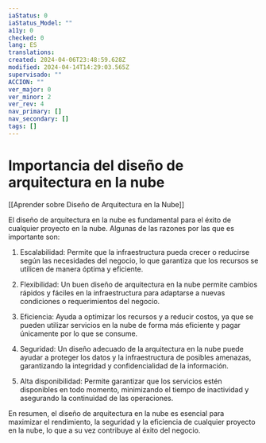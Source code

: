```yaml
---
iaStatus: 0
iaStatus_Model: ""
a11y: 0
checked: 0
lang: ES
translations: 
created: 2024-04-06T23:48:59.628Z
modified: 2024-04-14T14:29:03.565Z
supervisado: ""
ACCION: ""
ver_major: 0
ver_minor: 2
ver_rev: 4
nav_primary: []
nav_secondary: []
tags: []
---
```

# Importancia del diseño de arquitectura en la nube

[[Aprender sobre Diseño de Arquitectura en la Nube]]

El diseño de arquitectura en la nube es fundamental para el éxito de cualquier proyecto en la nube. Algunas de las razones por las que es importante son:

1. Escalabilidad: Permite que la infraestructura pueda crecer o reducirse según las necesidades del negocio, lo que garantiza que los recursos se utilicen de manera óptima y eficiente.

2. Flexibilidad: Un buen diseño de arquitectura en la nube permite cambios rápidos y fáciles en la infraestructura para adaptarse a nuevas condiciones o requerimientos del negocio.

3. Eficiencia: Ayuda a optimizar los recursos y a reducir costos, ya que se pueden utilizar servicios en la nube de forma más eficiente y pagar únicamente por lo que se consume.

4. Seguridad: Un diseño adecuado de la arquitectura en la nube puede ayudar a proteger los datos y la infraestructura de posibles amenazas, garantizando la integridad y confidencialidad de la información.

5. Alta disponibilidad: Permite garantizar que los servicios estén disponibles en todo momento, minimizando el tiempo de inactividad y asegurando la continuidad de las operaciones.

En resumen, el diseño de arquitectura en la nube es esencial para maximizar el rendimiento, la seguridad y la eficiencia de cualquier proyecto en la nube, lo que a su vez contribuye al éxito del negocio.
